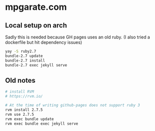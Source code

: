 # mpgarate.com

## Local setup on arch
Sadly this is needed because GH pages uses an old ruby.
(I also tried a dockerfile but hit dependency issues)
```sh
yay -S ruby2.7
bundle-2.7 update
bundle-2.7 install
bundle-2.7 exec jekyll serve
```

## Old notes

```sh
# install RVM
# https://rvm.io/

# At the time of writing github-pages does not support ruby 3
rvm install 2.7.5
rvm use 2.7.5
rvm exec bundle update
rvm exec bundle exec jekyll serve
```

